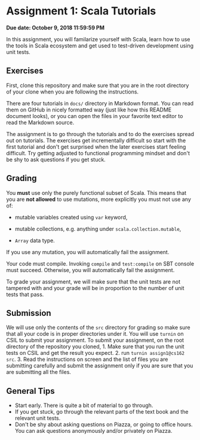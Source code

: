 # Assignment 1: Scala Tutorials

**Due date: October 9, 2018 11:59:59 PM**

In this assignment, you will familarize yourself with Scala, learn how
to use the tools in Scala ecosystem and get used to test-driven
development using unit tests.

## Exercises

First, clone this repository and make sure that you are in the root
directory of your clone when you are following the instructions.

There are four tutorials in `docs/` directory in Markdown format. You
can read them on GitHub in nicely formatted way (just like how this
README document looks), or you can open the files in your favorite
text editor to read the Markdown source.

The assignment is to go through the tutorials and to do the exercises
spread out on tutorials. The exercises get incrementally difficult so
start with the first tutorial and don't get surprised when the later
exercises start feeling difficult. Try getting adjusted to functional
programming mindset and don't be shy to ask questions if you get
stuck.

## Grading

You **must** use only the purely functional subset of Scala. This
means that you are **not allowed** to use mutations, more explicitly
you must not use any of:
- mutable variables created using `var` keyword,

- mutable collections, e.g. anything under `scala.collection.mutable`,

- `Array` data type.

If you use any mutation, you will automatically fail the assignment.

Your code must compile. Invoking `compile` and `test:compile` on SBT
console must succeed. Otherwise, you will automatically fail the
assignment.

To grade your assignment, we will make sure that the unit tests are
not tampered with and your grade will be in proportion to the number
of unit tests that pass.

## Submission

We will use only the contents of the `src` directory for grading so
make sure that all your code is in proper directories under it.  You
will use `turnin` on CSIL to submit your assignment.  To submit your
assignment, on the root directory of the repository you cloned,
    1. Make sure that you run the unit tests on CSIL and get the
       result you expect.
    2. run `turnin assign1@cs162 src`.
    3. Read the instructions on screen and the list of files you are
       submitting carefully and submit the assignment only if you are
       sure that you are submitting all the files.

## General Tips

- Start early. There is quite a bit of material to go through.
- If you get stuck, go through the relevant parts of the
  text book and the relevant unit tests.
- Don't be shy about asking questions on Piazza, or going to office
  hours. You can ask questions anonymously and/or privately on Piazza.

